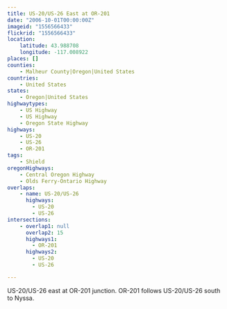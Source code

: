 ```yaml
---
title: US-20/US-26 East at OR-201
date: "2006-10-01T00:00:00Z"
imageid: "1556566433"
flickrid: "1556566433"
location:
    latitude: 43.988708
    longitude: -117.008922
places: []
counties:
    - Malheur County|Oregon|United States
countries:
    - United States
states:
    - Oregon|United States
highwaytypes:
    - US Highway
    - US Highway
    - Oregon State Highway
highways:
    - US-20
    - US-26
    - OR-201
tags:
    - Shield
oregonHighways:
    - Central Oregon Highway
    - Olds Ferry-Ontario Highway
overlaps:
    - name: US-20/US-26
      highways:
        - US-20
        - US-26
intersections:
    - overlap1: null
      overlap2: 15
      highways1:
        - OR-201
      highways2:
        - US-20
        - US-26

---
```

US-20/US-26 east at OR-201 junction.  OR-201 follows US-20/US-26 south to Nyssa.
